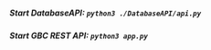 ##### Start DatabaseAPI: `python3 ./DatabaseAPI/api.py`
##### Start GBC REST API: `python3 app.py`

